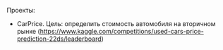 Проекты:
- CarPrice. Цель: определить стоимость автомобиля на вторичном рынке (https://www.kaggle.com/competitions/used-cars-price-prediction-22ds/leaderboard)